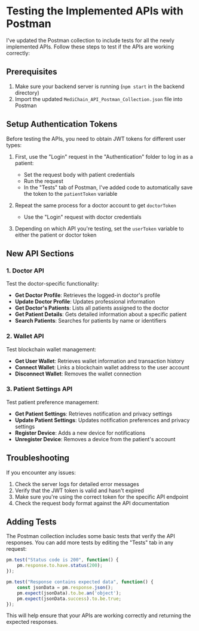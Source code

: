 # Testing the Implemented APIs with Postman

I've updated the Postman collection to include tests for all the newly implemented APIs. Follow these steps to test if the APIs are working correctly:

## Prerequisites

1. Make sure your backend server is running (`npm start` in the backend directory)
2. Import the updated `MediChain_API_Postman_Collection.json` file into Postman

## Setup Authentication Tokens

Before testing the APIs, you need to obtain JWT tokens for different user types:

1. First, use the "Login" request in the "Authentication" folder to log in as a patient:
   - Set the request body with patient credentials
   - Run the request
   - In the "Tests" tab of Postman, I've added code to automatically save the token to the `patientToken` variable

2. Repeat the same process for a doctor account to get `doctorToken`
   - Use the "Login" request with doctor credentials

3. Depending on which API you're testing, set the `userToken` variable to either the patient or doctor token

## New API Sections

### 1. Doctor API

Test the doctor-specific functionality:

- **Get Doctor Profile**: Retrieves the logged-in doctor's profile
- **Update Doctor Profile**: Updates professional information
- **Get Doctor's Patients**: Lists all patients assigned to the doctor
- **Get Patient Details**: Gets detailed information about a specific patient
- **Search Patients**: Searches for patients by name or identifiers

### 2. Wallet API

Test blockchain wallet management:

- **Get User Wallet**: Retrieves wallet information and transaction history
- **Connect Wallet**: Links a blockchain wallet address to the user account
- **Disconnect Wallet**: Removes the wallet connection

### 3. Patient Settings API

Test patient preference management:

- **Get Patient Settings**: Retrieves notification and privacy settings
- **Update Patient Settings**: Updates notification preferences and privacy settings
- **Register Device**: Adds a new device for notifications
- **Unregister Device**: Removes a device from the patient's account

## Troubleshooting

If you encounter any issues:

1. Check the server logs for detailed error messages
2. Verify that the JWT token is valid and hasn't expired
3. Make sure you're using the correct token for the specific API endpoint
4. Check the request body format against the API documentation

## Adding Tests

The Postman collection includes some basic tests that verify the API responses. You can add more tests by editing the "Tests" tab in any request:

```javascript
pm.test("Status code is 200", function() {
    pm.response.to.have.status(200);
});

pm.test("Response contains expected data", function() {
    const jsonData = pm.response.json();
    pm.expect(jsonData).to.be.an('object');
    pm.expect(jsonData.success).to.be.true;
});
```

This will help ensure that your APIs are working correctly and returning the expected responses.
